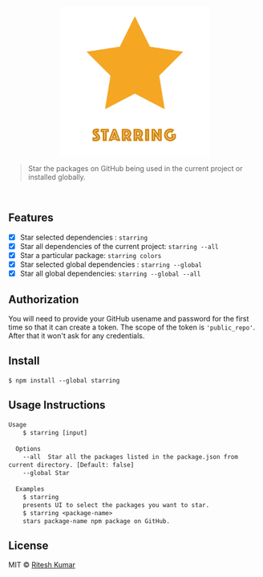 <p align="center">
  <img src="./logo.png" align="center" alt="" width="300"/>
</p>

> Star the packages on GitHub being used in the current project or installed globally.

<p align="center">
  <img src="./demo.gif" align="center" alt="" width="800"/>
</p>

## Features
- [x] Star selected dependencies : `starring`
- [x] Star all dependencies of the current project: `starring --all`
- [x] Star a particular package: `starring colors`
- [x] Star selected global dependencies : `starring --global`
- [x] Star all global dependencies: `starring --global --all`

## Authorization
You will need to provide your GitHub usename and password for the first time so that it can create a token. The scope of the token is `'public_repo'`. After that it won't ask for any credentials.

## Install

```
$ npm install --global starring
```

## Usage Instructions
```
Usage
    $ starring [input]

  Options
    --all  Star all the packages listed in the package.json from current directory. [Default: false]
    --global Star

  Examples
    $ starring
    presents UI to select the packages you want to star.
    $ starring <package-name>
    stars package-name npm package on GitHub.
```


## License

MIT © [Ritesh Kumar](https://github.com/ritz078/starring)
